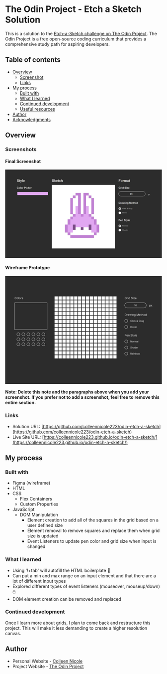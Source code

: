# The Odin Project - Etch a Sketch Solution 

This is a solution to the [Etch-a-Sketch challenge on The Odin Project](https://www.theodinproject.com/lessons/foundations-etch-a-sketch). The Odin Project is a free open-source coding curriculum that provides a comprehensive study path for aspiring developers. 

## Table of contents

- [Overview](#overview)
  - [Screenshot](#screenshot)
  - [Links](#links)
- [My process](#my-process)
  - [Built with](#built-with)
  - [What I learned](#what-i-learned)
  - [Continued development](#continued-development)
  - [Useful resources](#useful-resources)
- [Author](#author)
- [Acknowledgments](#acknowledgments)


## Overview

### Screenshots

#### Final Screenshot
![](./screenshot-final.jpeg)

#### Wireframe Prototype
![](./screenshot-wireframe.jpg)


**Note: Delete this note and the paragraphs above when you add your screenshot. If you prefer not to add a screenshot, feel free to remove this entire section.**

### Links

- Solution URL: [https://github.com/colleennicole223/odin-etch-a-sketch](https://github.com/colleennicole223/odin-etch-a-sketch)
- Live Site URL: [https://colleennicole223.github.io/odin-etch-a-sketch/](https://colleennicole223.github.io/odin-etch-a-sketch/)

## My process

### Built with

- Figma (wireframe)
- HTML
- CSS
  - Flex Containers 
  - Custom Properties 
- JavaScript 
  - DOM Manipulation
    - Element creation to add all of the squares in the grid based on a user defined size 
    - Element removal to remove squares and replace them when grid size is updated
    - Event Listeners to update pen color and grid size when input is changed

### What I learned

- Using '!+tab' will autofill the HTML boilerplate 🤯
- Can put a min and max range on an input element and that there are a lot of different input types 
- Explored different types of event listeners (mouseover, mouseup/down) 🖱️
- DOM element creation can be removed and replaced 

### Continued development

Once I learn more about grids, I plan to come back and restructure this project. This will make it less demanding to create a higher resolution canvas. 

## Author

- Personal Website - [Colleen Nicole](https://www.colleennicole.com)
- Project Website - [The Odin Project](https://www.theodinproject.com)

